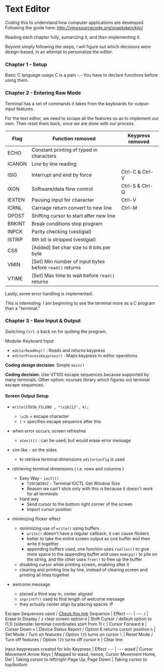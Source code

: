 # Text Editor

Coding this to understand how computer applications are developed.
Following the guide here: http://viewsourcecode.org/snaptoken/kilo/

Reading each chapter fully, sumarizing it, and then implementing it.

Beyond simply following the steps, I will figure out which decisions were design-based, in an attempt to personalize the editor.

### Chapter 1 - Setup

Basic C language usage
C is a pain -.-
You have to declare functions before using them.

### Chapter 2 - Entering Raw Mode

Terminal has a set of commands it takes from the keyboards for output-input features.

For the text editor, we need to scrape all the features so as to implement our own. Then reset them back, once we are done with our process.

Flag | Function removed | Keypress removed
--- | --- | --- |
ECHO | Constant printing of typed in characters | 
ICANON | Line by line reading | 
ISIG | Interrupt and end by force | Ctrl-C & Ctrl-V
IXON | Software/data flow control | Ctrl-S & Ctrl-Q
IEXTEN | Pausing input for character | Ctrl-V
ICRNL | Carriage return convert to new line | Ctrl-M
OPOST | Shifting cursor to start after new line |
BRKINT | Break conditions stop program |
INPCK | Parity checking (vestigial) |
ISTRIP | 8th bit is stripped (vestigial) |
CS8 | [Added] Set char size to 8 bits per byte | 
VMIN | [Set] Min number of input bytes before `read()` returns |
VTIME | [Set] Max time to wait before `read()` returns |

Lastly, some error handling is implemented.

This is interesting. I am beginning to see the terminal more as a C program than a "terminal."

### Chapter 3 - Raw Input & Output

Switching `Ctrl-Q` back on for quitting the program.

Modular Keyboard Input
- `editorReadKey()` : Reads and returns keypress
- `editorProcessKeypress()` : Maps keypress to editor operations

**Coding design decision**: Simple `main()`

**Coding decision**: Use VT100 escape sequences because supported by many terminals. Other option: ncurses library which figures out terminal escape sequences.

#### Screen Output Setup
- `write(STDIN_FILENO , "\x1b[2J", 4);` 
   - `\x1b` = escape character
   - `[` = specifies escape sequence after this

- when error occurs, screen refreshes
   - `atexit()` : can be used, but would erase error message

- vim like `~` on the sides
   - to retrieve terminal dimensions `editorConfig` is used

- retrieving terminal dimensions ( i.e. rows and columns )
	- Easy Way - `ioctl()` 
		- `TIOCGWINSZ` - Terminal IOCTL Get Window Size
		- Reason we can't stick only with this is because it doesn't work for all terminals
	- Hard way 
		- Send cursor to the bottom right corner of the screen
		- Import cursor position

- minimizing flicker effect
    - minimizing use of `write()` using buffers
        - `write()` doesn't have a regular callback, it can cause flickers
        - better to take the entire screen output as one buffer and then write it together
        - appending buffers used, one function uses `realloc()` to give more space to the appending buffer and uses `memcpy()` to pile on the string, and the other uses `free()` to free up the buffer
    - disabling cursor while printing screen, enabling after it
    - clearing and printing line by line, instead of clearing screen and printing all lines together

- welcome message
    - placed a third way in, center aligned
    - `snprintf()` used to find length of welcome message
    - they actually center align by placing spaces :P

Escape Sequences used / [Check this link](http://vt100.net/docs/vt100-ug/chapter3.html#ED)
Sequence | Effect
--- | ---
`J` | Erase In Display / `2` clear screen option
`H` |  Shift Cursor / default option to (1,1) (sidenote: terminal coordinates start from 1)
`C` | Cursor Forward
`B` | Cursor Down
`n` | Device Status Report / Option 6 returns cursor position
`h` | Set Mode / Turn on features / Option `?25` turns on cursor
`l` | Reset Mode / Turn off features / Option `?25` turns off cursor
`K` | Clear line

Input keypresses created for kilo
Keypress | Effect
--- | ---
wasd | Cursor Movement
Arrow Keys | Mapped to wasd, hence, Cursor Movement
Home, Del | Taking cursor to left/right
Page Up, Page Down | Taking cursor to top/bottom
 




















